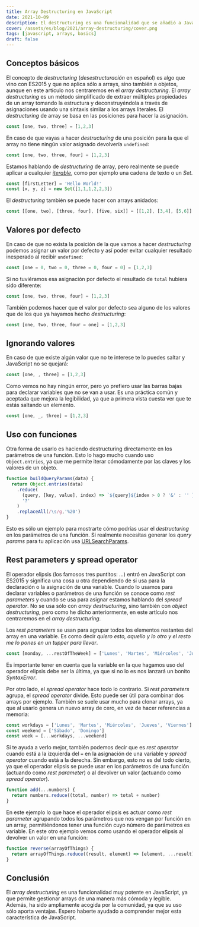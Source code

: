 ```yaml
---
title: Array Destructuring en JavaScript
date: 2021-10-09
description: El destructuring es una funcionalidad que se añadió a JavaScript en ES2015 y que desde que llegó se ha convertido en un recurso increíblemente útil.
cover: /assets/es/blog/2021/array-destructuring/cover.png
tags: [javascript, arrays, basics]
draft: false
---
```


## Conceptos básicos

El concepto de *destructuring* (*desestructuración* en español) es algo que vino con ES2015 y que no aplica sólo a arrays, sino también a objetos, aunque en este artículo nos centraremos en el *array destructuring*. El *array destructuring* es un método simplificado de extraer múltiples propiedades de un array tomando la estructura y deconstruyéndola a través de asignaciones usando una sintaxis similar a los arrays literales. El *destructuring* de array se basa en las posiciones para hacer la asignación.

```javascript
const [one, two, three] = [1,2,3]
```

<js-repl
  title="Ejemplo de destructuring"
  load-to-scope="['const [one, two, three] = [1,2,3]']"
  init="['one','two','three']">
</js-repl>


En caso de que vayas a hacer *destructuring* de una posición para la que el array no tiene ningún valor asignado devolvería `undefined`:
```javascript
const [one, two, three, four] = [1,2,3]
```

<js-repl
  title="Ejemplo de destructuring"
  load-to-scope="['const [one, two, three, four] = [1,2,3]']"
  init="['one','two','three','four']">
</js-repl>

Estamos hablando de *destructuring* de array, pero realmente se puede aplicar a cualquier [*iterable*](https://developer.mozilla.org/es/docs/Web/JavaScript/Reference/Iteration_protocols), como por ejemplo una cadena de texto o un *Set*.

```javascript
const [firstLetter] = 'Hello World!'
const [x, y, z] = new Set([1,1,1,2,2,3])
```

<js-repl
  title="Ejemplo de destructuring de un iterable"
  load-to-scope="['const [x, y, z] = new Set([1,1,1,2,2,3])', `const [firstLetter] = 'Hello World!'`]"
  init="['firstLetter','x','y','z']">
</js-repl>

El *destructuring* también se puede hacer con arrays anidados:

```javascript
const [[one, two], [three, four], [five, six]] = [[1,2], [3,4], [5,6]]
```

<js-repl
  title="Ejemplo de destructuring de un array anidado"
  load-to-scope="['const [[one, two], [three, four], [five, six]] = [[1,2], [3,4], [5,6]]']"
  init="['one','two','three','four','five','six']">
</js-repl>

## Valores por defecto

En caso de que no exista la posición de la que vamos a hacer *destructuring* podemos asignar un valor por defecto y así poder evitar cualquier resultado inesperado al recibir `undefined`:

```javascript
const [one = 0, two = 0, three = 0, four = 0] = [1,2,3]
```

<js-repl
  title="Ejemplo valor por defecto en destructuring"
  load-to-scope="['const [one = 0, two = 0, three = 0, four = 0] = [1,2,3]']">
</js-repl>

Si no tuviéramos esa asignación por defecto el resultado de `total` hubiera sido diferente:
```javascript
const [one, two, three, four] = [1,2,3]
```

<js-repl
  title="Ejemplo valor por defecto en destructuring"
  load-to-scope="['const [one, two, three, four] = [1,2,3]']"
  init="['one','two','three','four','const total = one + two + three + four']">
</js-repl>

También podemos hacer que el valor por defecto sea alguno de los valores que de los que ya hayamos hecho *destructuring*:

```javascript
const [one, two, three, four = one] = [1,2,3]
```

<js-repl
  title="Ejemplo valor por defecto en destructuring"
  load-to-scope="['const [one, two, three, four = one] = [1,2,3]']"
  init="['one','two','three','four','const total = one + two + three + four']">
</js-repl>


## Ignorando valores

En caso de que existe algún valor que no te interese te lo puedes saltar y JavaScript no se quejará:

```javascript
const [one, , three] = [1,2,3]
```

<js-repl
  title="Ejemplo de destructuring ignorando valores"
  load-to-scope="['const [one, , three] = [1,2,3]']"
  init="['one','three']">
</js-repl>

Como vemos no hay ningún error, pero yo prefiero usar las barras bajas para declarar variables que no se van a usar. Es una práctica común y aceptada que mejora la legibilidad, ya que a primera vista cuesta ver que te estás saltando un elemento.


```javascript
const [one, _, three] = [1,2,3]
```

<js-repl
  title="Ejemplo de destructuring ignorando valores"
  load-to-scope="['const [one, _, three] = [1,2,3]']"
  init="['one','three']">
</js-repl>

## Uso con funciones

Otra forma de usarlo es haciendo destructuring directamente en los parámetros de una función. Esto lo hago mucho cuando uso `Object.entries`, ya que me permite iterar cómodamente por las claves y los valores de un objeto.


```javascript
function buildQueryParams(data) {
  return Object.entries(data)
    .reduce(
      (query, [key, value], index) => `${query}${index > 0 ? '&' : '' }${key}=${value}`,
      '?'
    )
    .replaceAll(/\s/g,'%20')
}
```
<js-repl
  title="Ejemplo de destructuring en los parámetros de una función"
  load-to-scope="['const buildQueryParams = data => Object.entries(data).reduce((query, [key, value], index) => `${query}${index > 0 ? \'&\' : \'\' }${key}=${value}`,\'?\').replaceAll(\' \',\'%20\')']"
  init="[`buildQueryParams({name:'Ulises',age:'32',position:'JavaScript Freak'})`]">
</js-repl>

Esto es sólo un ejemplo para mostrarte cómo podrías usar el *destructuring* en los parámetros de una función. Si realmente necesitas generar los *query params* para tu aplicación usa [URLSearchParams](https://developer.mozilla.org/es/docs/Web/API/URLSearchParams).

## Rest parameters y spread operator

El operador elipsis (los famosos tres puntitos: ...) entró en JavaScript con ES2015 y significa una cosa u otra dependiendo de si usa para la declaración o la asignación de una variable. Cuando lo usamos para declarar variables o parámetros de una función se conoce como *rest parameters* y cuando se usa para asignar estamos hablando del *spread operator*. No se usa sólo con *array destructuring*, sino también con *object destructuring*, pero como he dicho anteriormente, en este artículo nos centraremos en el *array destructuring*.

Los *rest parameters* se usan para agrupar todos los elementos restantes del array en una variable. Es como decir *quiero esto, aquello y lo otro y el resto me lo pones en un tupper para llevar*.
```javascript
const [monday, ...restOfTheWeek] = ['Lunes', 'Martes', 'Miércoles', 'Jueves', 'Viernes', 'Sábado', 'Domingo']
```

<js-repl
  title="Ejemplo de rest parameters"
  load-to-scope="[`const [monday, ...restOfTheWeek] = ['Lunes', 'Martes', 'Miércoles', 'Jueves', 'Viernes', 'Sábado', 'Domingo']`]"
  init="['monday','restOfTheWeek']">
</js-repl>

Es importante tener en cuenta que la variable en la que hagamos uso del operador elipsis debe ser la última, ya que si no lo es nos lanzará un bonito *SyntaxError*.

<js-repl
  title="Ejemplo de error de sintaxis con rest parameters"
  init="[`const [monday, ...restOfTheWeek, sunday] = ['Lunes', 'Martes', 'Miércoles', 'Jueves', 'Viernes', 'Sábado', 'Domingo']`]">
</js-repl>

Por otro lado, el *spread operator* hace todo lo contrario. Si *rest parameters* agrupa, el *spread operator* divide. Esto puede ser útil para combinar dos arrays por ejemplo. También se suele usar mucho para clonar arrays, ya que al usarlo genera un nuevo array de cero, en vez de hacer referencias a memoria:

```javascript
const workdays = ['Lunes', 'Martes', 'Miércoles', 'Jueves', 'Viernes']
const weekend = ['Sábado', 'Domingo']
const week = [...workdays, ...weekend]
```

<js-repl
  title="Ejemplo de spread operator"
  load-to-scope="[`const workdays = ['Lunes', 'Martes', 'Miércoles', 'Jueves', 'Viernes']`,`const weekend = ['Sábado', 'Domingo']`,`const week = [...workdays, ...weekend]`]"
  init="['week', `week[0] = 'Viernes'`, `week[0]`, `workdays[0]`]">
</js-repl>

Si te ayuda a verlo mejor, también podemos decir que es *rest operator* cuando está a la izquierda del `=` en la asignación de una variable y *spread operator* cuando está a la derecha. Sin embargo, esto no es del todo cierto, ya que el operador elipsis se puede usar en los parámetros de una función (actuando como *rest parameter*) o al devolver un valor (actuando como *spread operator*).

```javascript
function add(...numbers) {
  return numbers.reduce((total, number) => total + number)
}
```

<js-repl
  title="Ejemplo de rest parameter en una función"
  load-to-scope="['const add = (...numbers) => numbers.reduce((total, number) => total + number']"
  init="['add(1,1)','add(1,2,3,4,5)']">
</js-repl>

En este ejemplo lo que hace el operador elipsis es actuar como *rest parameter* agrupando todos los parámetros que nos vengan por función en un array, permitiéndonos tener una función cuyo número de parámetros es variable. En este otro ejemplo vemos como usando el operador elipsis al devolver un valor en una función:

 ```javascript
 function reverse(arrayOfThings) {
   return arrayOfThings.reduce((result, element) => [element, ...result], [])
 }
 ```

 <js-repl
  title="Ejemplo de spread operator en una función"
  load-to-scope="['const reverse = (arrayOfThings) => arrayOfThings.reduce((result, element) => [element, ...result], [])']"
  init="['const fromFiveToOne = reverse([1,2,3,4,5])']">
</js-repl>


## Conclusión

El *array destructuring* es una funcionalidad muy potente en JavaScript, ya que permite gestionar arrays de una manera más cómoda y legible. Además, ha sido ampliamente acogida por la comunidad, ya que su uso sólo aporta ventajas. Espero haberte ayudado a comprender mejor esta característica de JavaScript.
